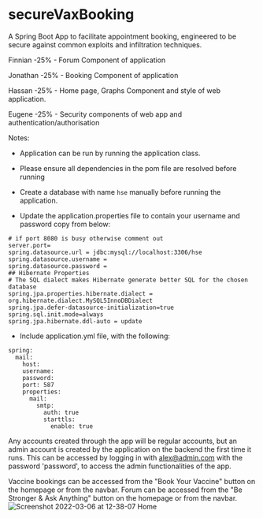 # secureVaxBooking
A Spring Boot App to facilitate appointment booking, engineered to be secure against common exploits and infiltration techniques.

Finnian -25% - Forum Component of application

Jonathan -25% - Booking Component of application

Hassan -25% - Home page, Graphs Component and style of web application.

Eugene -25% - Security components of web app and authentication/authorisation

Notes:

- Application can be run by running the application class. 

- Please ensure all dependencies in the pom file are resolved before running

- Create a database with name ``hse`` manually before running the application.

- Update the application.properties file to contain your username and password copy from below:
```
# if port 8080 is busy otherwise comment out
server.port=
spring.datasource.url = jdbc:mysql://localhost:3306/hse
spring.datasource.username =
spring.datasource.password =
## Hibernate Properties
# The SQL dialect makes Hibernate generate better SQL for the chosen database
spring.jpa.properties.hibernate.dialect = org.hibernate.dialect.MySQL5InnoDBDialect
spring.jpa.defer-datasource-initialization=true
spring.sql.init.mode=always
spring.jpa.hibernate.ddl-auto = update
```

- Include application.yml file, with the following:
```
spring:
  mail:
    host: 
    username: 
    password: 
    port: 587
    properties:
      mail:
        smtp:
          auth: true
          starttls:
            enable: true
 ```
            
Any accounts created through the app will be regular accounts, but an admin account is created by the application on the backend the first time it runs. This can be accessed by logging in with <alex@admin.com> with the password 'password', to access the admin functionalities of the app.

Vaccine bookings can be accessed from the "Book Your Vaccine" button on the homepage or from the navbar.
Forum can be accessed from the "Be Stronger & Ask Anything" button on the homepage or from the navbar.
![Screenshot 2022-03-06 at 12-38-07 Home](https://user-images.githubusercontent.com/72608789/156923840-e55bac90-ed4d-40ec-b98a-bcd9e9dae4b9.png)
